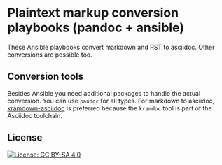 # Plaintext markup conversion playbooks (pandoc + ansible)

These Ansible playbooks convert markdown and RST to asciidoc. Other conversions are possible too.

## Conversion tools

Besides Ansible you need additional packages to handle the actual conversion.
You can use `pandoc` for all types.
For markdown to asciidoc, [kramdown-asciidoc](https://github.com/asciidoctor/kramdown-asciidoc#kramdown-asciidoc-markdown-to-asciidoc) is preferred because the `kramdoc` tool is part of the Asciidoc toolchain.

## License

[![License: CC BY-SA 4.0](https://licensebuttons.net/l/by-sa/4.0/80x15.png)](https://creativecommons.org/licenses/by-sa/4.0/)

